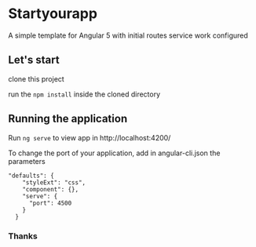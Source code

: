 # Startyourapp

A simple template for Angular 5 with initial routes service work configured


## Let's start

clone this project

run the `npm install` inside the cloned directory

## Running the application

Run `ng serve` to view app in http://localhost:4200/

To change the port of your application, add in angular-cli.json the  parameters 

<pre><code>"defaults": {
    "styleExt": "css",
    "component": {},
    "serve": {
      "port": 4500
    }
  }</code></pre>



### Thanks

